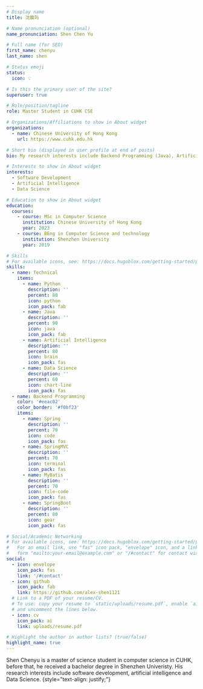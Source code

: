 ```yaml
---
# Display name
title: 沈晨玙

# Name pronunciation (optional)
name_pronunciation: Shen Chen Yu

# Full name (for SEO)
first_name: chenyu
last_name: shen

# Status emoji
status:
  icon: 💡

# Is this the primary user of the site?
superuser: true

# Role/position/tagline
role: Master Student in CUHK CSE

# Organizations/Affiliations to show in About widget
organizations:
  - name: Chinese University of Hong Kong
    url: https://www.cuhk.edu.hk

# Short bio (displayed in user profile at end of posts)
bio: My research interests include Backend Programming (Java), Artificial Intelligence and Data Science.

# Interests to show in About widget
interests:
  - Software Development
  - Artificial Intelligence
  - Data Science

# Education to show in About widget
education:
  courses:
    - course: MSc in Computer Science
      institution: Chinese University of Hong Kong
      year: 2023
    - course: BEng in Computer Science and technology
      institution: Shenzhen University
      year: 2019

# Skills
# For available icons, see: https://docs.hugoblox.com/getting-started/page-builder/#icons
skills:
  - name: Technical
    items:
      - name: Python
        description: ''
        percent: 80
        icon: python
        icon_pack: fab
      - name: Java
        description: ''
        percent: 90
        icon: java
        icon_pack: fab
      - name: Artificial Intelligence
        description: ''
        percent: 80
        icon: brain
        icon_pack: fas
      - name: Data Science
        description: ''
        percent: 60
        icon: chart-line
        icon_pack: fas
  - name: Backend Programming
    color: '#eeac02'
    color_border: '#f0bf23'
    items:
      - name: Spring
        description: ''
        percent: 70
        icon: code
        icon_pack: fas
      - name: SpringMVC
        description: ''
        percent: 70
        icon: terminal
        icon_pack: fas
      - name: MyBatis
        description: ''
        percent: 70
        icon: file-code
        icon_pack: fas
      - name: SpringBoot
        description: ''
        percent: 80
        icon: gear
        icon_pack: fas

# Social/Academic Networking
# For available icons, see: https://docs.hugoblox.com/getting-started/page-builder/#icons
#   For an email link, use "fas" icon pack, "envelope" icon, and a link in the
#   form "mailto:your-email@example.com" or "/#contact" for contact widget.
social:
  - icon: envelope
    icon_pack: fas
    link: '/#contact'
  - icon: github
    icon_pack: fab
    link: https://github.com/alex-shen1121
  # Link to a PDF of your resume/CV.
  # To use: copy your resume to `static/uploads/resume.pdf`, enable `ai` icons in `params.yaml`,
  # and uncomment the lines below.
  - icon: cv
    icon_pack: ai
    link: uploads/resume.pdf

# Highlight the author in author lists? (true/false)
highlight_name: true
---
```

Shen Chenyu is a master of science student in computer science in CUHK, before that, he received a bachelor degree in Shenzhen Univeristy. His research interests include software development, artificial intelligence and Data Science.
{style="text-align: justify;"}
